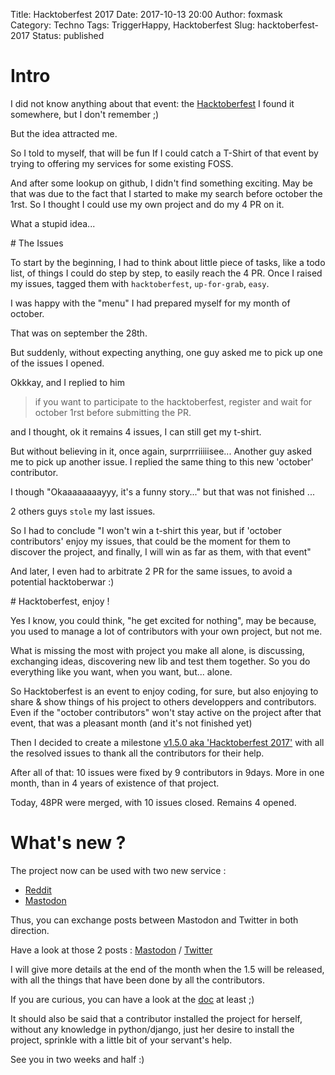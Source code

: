Title: Hacktoberfest 2017
Date: 2017-10-13 20:00
Author: foxmask
Category: Techno
Tags: TriggerHappy, Hacktoberfest
Slug: hacktoberfest-2017
Status: published

# Intro

I did not know anything about that event: the [Hacktoberfest](https://hacktoberfest.digitalocean.com/)
I found it somewhere, but I don't remember ;)

But the idea attracted me.

So I told to myself, that will be fun If I could catch a T-Shirt of that event by trying to offering my services for some existing FOSS.

And after some lookup on github, I didn't find something exciting. May be that was due to the fact that I started to make my search before october the 1rst.
So I thought I could use my own project and do my 4 PR on it.

What a stupid idea...

# The Issues

To start by the beginning, I had to think about little piece of tasks, like a todo list, of things I could do step by step, to easily reach the 4 PR. 
Once I raised my issues, tagged them with `hacktoberfest`, `up-for-grab`, `easy`.

I was happy with the "menu" I had prepared myself for my month of october.

That was on september the 28th.

But suddenly, without expecting anything, one guy asked me to pick up one of the issues I opened.

Okkkay, and I replied to him 

> if you want to participate to the hacktoberfest, register and wait for october 1rst before submitting the PR.

and I thought, ok it remains 4 issues, I can still get my t-shirt. 

But without believing in it, once again, surprrriiiiisee... Another guy asked me to pick up another issue.
I replied the same thing to this new 'october' contributor.

I though "Okaaaaaaaayyy, it's a funny story..." but that was not finished ...

2 others guys `stole` my last issues.

So I had to conclude "I won't win a t-shirt this year, but if 'october contributors' enjoy my issues, that could be the moment for them to discover the project, and finally, I will win as far as them, with that event"

And later, I even had to arbitrate 2 PR for the same issues, to avoid a potential hacktoberwar :)

# Hacktoberfest, enjoy !

Yes I know, you could think, "he get excited for nothing", may be because, you used to manage a lot of contributors with your own project, but not me.

What is missing the most with project you make all alone, is discussing, exchanging ideas, discovering new lib and test them together. 
So you do everything like you want, when you want, but... alone. 

So Hacktoberfest is an event to enjoy coding, for sure, but also enjoying to share & show things of his project to others developpers and contributors.
Even if the "october contributors" won't stay active on the project after that event, that was a pleasant month (and it's not finished yet)

Then I decided to create a milestone [v1.5.0 aka 'Hacktoberfest 2017'](https://github.com/foxmask/django-th/milestone/22) with all the resolved issues to thank all the contributors for their help.

After all of that: 10 issues were fixed by 9 contributors in 9days. More in one month, than in 4 years of existence of that project.

Today, 48PR were merged, with 10 issues closed. Remains 4 opened.

# What's new ?

The project now can be used with two new service : 

* [Reddit](https://www.reddit.com/) 
* [Mastodon](https://joinmastodon.org/)

Thus, you can exchange posts between Mastodon and Twitter in both direction.

Have a look at those 2 posts : [Mastodon](https://mamot.fr/@foxmask/5223709) / [Twitter](https://twitter.com/foxxmask/status/916671218023100416)

I will give more details at the end of the month when the 1.5 will be released, with all the things that have been done by all the contributors.

If you are curious, you can have a look at the [doc](http://trigger-happy.readthedocs.org/) at least ;)

It should also be said that a contributor installed the project for herself, without any knowledge in python/django, just her desire to install the project, sprinkle with a little bit of your servant's help. 

See you in two weeks and half :)
